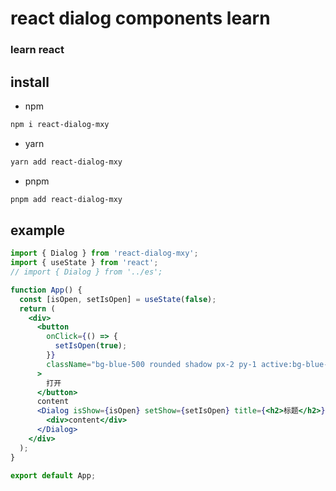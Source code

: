 # react dialog components learn

### learn react

## install

- npm

```sh
npm i react-dialog-mxy
```

- yarn

```sh
yarn add react-dialog-mxy
```

- pnpm

```sh
pnpm add react-dialog-mxy
```

## example

```jsx
import { Dialog } from 'react-dialog-mxy';
import { useState } from 'react';
// import { Dialog } from '../es';

function App() {
  const [isOpen, setIsOpen] = useState(false);
  return (
    <div>
      <button
        onClick={() => {
          setIsOpen(true);
        }}
        className="bg-blue-500 rounded shadow px-2 py-1 active:bg-blue-600 text-white"
      >
        打开
      </button>
      content
      <Dialog isShow={isOpen} setShow={setIsOpen} title={<h2>标题</h2>}>
        <div>content</div>
      </Dialog>
    </div>
  );
}

export default App;
```
